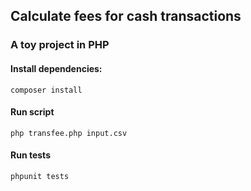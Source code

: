 ## Calculate fees for cash transactions

### A toy project in PHP

#### Install dependencies:
```
composer install
```
#### Run script
```
php transfee.php input.csv
```
#### Run tests
```
phpunit tests
```
